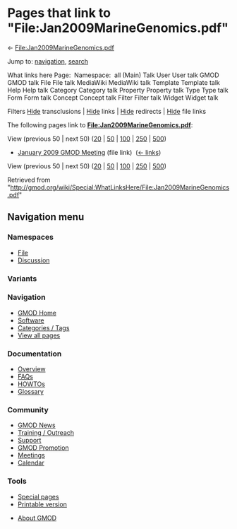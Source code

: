<div id="mw-page-base" class="noprint">

</div>

<div id="mw-head-base" class="noprint">

</div>

<div id="content" class="mw-body" role="main">

<span id="top"></span>

<div id="mw-js-message" style="display:none;">

</div>



# <span dir="auto">Pages that link to "File:Jan2009MarineGenomics.pdf"</span>

<div id="bodyContent">

<div id="contentSub">

←
[File:Jan2009MarineGenomics.pdf](/wiki/File:Jan2009MarineGenomics.pdf "File:Jan2009MarineGenomics.pdf")

</div>

<div id="jump-to-nav" class="mw-jump">

Jump to: [navigation](#mw-navigation), [search](#p-search)

</div>

<div id="mw-content-text">

What links here Page:  Namespace:  all (Main) Talk User User talk GMOD
GMOD talk File File talk MediaWiki MediaWiki talk Template Template talk
Help Help talk Category Category talk Property Property talk Type Type
talk Form Form talk Concept Concept talk Filter Filter talk Widget
Widget talk

Filters
[Hide](/mediawiki/index.php?title=Special:WhatLinksHere/File:Jan2009MarineGenomics.pdf&hidetrans=1 "Special:WhatLinksHere/File:Jan2009MarineGenomics.pdf")
transclusions \|
[Hide](/mediawiki/index.php?title=Special:WhatLinksHere/File:Jan2009MarineGenomics.pdf&hidelinks=1 "Special:WhatLinksHere/File:Jan2009MarineGenomics.pdf")
links \|
[Hide](/mediawiki/index.php?title=Special:WhatLinksHere/File:Jan2009MarineGenomics.pdf&hideredirs=1 "Special:WhatLinksHere/File:Jan2009MarineGenomics.pdf")
redirects \|
[Hide](/mediawiki/index.php?title=Special:WhatLinksHere/File:Jan2009MarineGenomics.pdf&hideimages=1 "Special:WhatLinksHere/File:Jan2009MarineGenomics.pdf")
file links

The following pages link to
**[File:Jan2009MarineGenomics.pdf](/wiki/File:Jan2009MarineGenomics.pdf "File:Jan2009MarineGenomics.pdf")**:

View (previous 50 \| next 50)
([20](/mediawiki/index.php?title=Special:WhatLinksHere/File:Jan2009MarineGenomics.pdf&limit=20 "Special:WhatLinksHere/File:Jan2009MarineGenomics.pdf")
\|
[50](/mediawiki/index.php?title=Special:WhatLinksHere/File:Jan2009MarineGenomics.pdf&limit=50 "Special:WhatLinksHere/File:Jan2009MarineGenomics.pdf")
\|
[100](/mediawiki/index.php?title=Special:WhatLinksHere/File:Jan2009MarineGenomics.pdf&limit=100 "Special:WhatLinksHere/File:Jan2009MarineGenomics.pdf")
\|
[250](/mediawiki/index.php?title=Special:WhatLinksHere/File:Jan2009MarineGenomics.pdf&limit=250 "Special:WhatLinksHere/File:Jan2009MarineGenomics.pdf")
\|
[500](/mediawiki/index.php?title=Special:WhatLinksHere/File:Jan2009MarineGenomics.pdf&limit=500 "Special:WhatLinksHere/File:Jan2009MarineGenomics.pdf"))

- [January 2009 GMOD
  Meeting](/wiki/January_2009_GMOD_Meeting "January 2009 GMOD Meeting")
  (file link) ‎ <span class="mw-whatlinkshere-tools">([←
  links](/mediawiki/index.php?title=Special:WhatLinksHere&target=January+2009+GMOD+Meeting "Special:WhatLinksHere"))</span>

View (previous 50 \| next 50)
([20](/mediawiki/index.php?title=Special:WhatLinksHere/File:Jan2009MarineGenomics.pdf&limit=20 "Special:WhatLinksHere/File:Jan2009MarineGenomics.pdf")
\|
[50](/mediawiki/index.php?title=Special:WhatLinksHere/File:Jan2009MarineGenomics.pdf&limit=50 "Special:WhatLinksHere/File:Jan2009MarineGenomics.pdf")
\|
[100](/mediawiki/index.php?title=Special:WhatLinksHere/File:Jan2009MarineGenomics.pdf&limit=100 "Special:WhatLinksHere/File:Jan2009MarineGenomics.pdf")
\|
[250](/mediawiki/index.php?title=Special:WhatLinksHere/File:Jan2009MarineGenomics.pdf&limit=250 "Special:WhatLinksHere/File:Jan2009MarineGenomics.pdf")
\|
[500](/mediawiki/index.php?title=Special:WhatLinksHere/File:Jan2009MarineGenomics.pdf&limit=500 "Special:WhatLinksHere/File:Jan2009MarineGenomics.pdf"))

</div>

<div class="printfooter">

Retrieved from
"<http://gmod.org/wiki/Special:WhatLinksHere/File:Jan2009MarineGenomics.pdf>"

</div>

<div id="catlinks" class="catlinks catlinks-allhidden">

</div>

<div class="visualClear">

</div>

</div>

</div>

<div id="mw-navigation">

## Navigation menu

<div id="mw-head">



<div id="left-navigation">

<div id="p-namespaces" class="vectorTabs" role="navigation"
aria-labelledby="p-namespaces-label">

### Namespaces

- <span id="ca-nstab-image"><a href="/wiki/File:Jan2009MarineGenomics.pdf" accesskey="c"
  title="View the file page [c]">File</a></span>
- <span id="ca-talk"><a
  href="/mediawiki/index.php?title=File_talk:Jan2009MarineGenomics.pdf&amp;action=edit&amp;redlink=1"
  accesskey="t"
  title="Discussion about the content page [t]">Discussion</a></span>

</div>

<div id="p-variants" class="vectorMenu emptyPortlet" role="navigation"
aria-labelledby="p-variants-label">

### 

### Variants[](#)

<div class="menu">

</div>

</div>

</div>





</div>

</div>

</div>

<div id="mw-panel">

<div id="p-logo" role="banner">

<a href="/wiki/Main_Page"
style="background-image: url(http://gmod.org/images/GMOD-cogs.png);"
title="Visit the main page"></a>

</div>

<div id="p-Navigation" class="portal" role="navigation"
aria-labelledby="p-Navigation-label">

### Navigation

<div class="body">

- <span id="n-GMOD-Home">[GMOD Home](/wiki/Main_Page)</span>
- <span id="n-Software">[Software](/wiki/GMOD_Components)</span>
- <span id="n-Categories-.2F-Tags">[Categories /
  Tags](/wiki/Categories)</span>
- <span id="n-View-all-pages">[View all
  pages](/wiki/Special:AllPages)</span>

</div>

</div>

<div id="p-Documentation" class="portal" role="navigation"
aria-labelledby="p-Documentation-label">

### Documentation

<div class="body">

- <span id="n-Overview">[Overview](/wiki/Overview)</span>
- <span id="n-FAQs">[FAQs](/wiki/Category:FAQ)</span>
- <span id="n-HOWTOs">[HOWTOs](/wiki/Category:HOWTO)</span>
- <span id="n-Glossary">[Glossary](/wiki/Glossary)</span>

</div>

</div>

<div id="p-Community" class="portal" role="navigation"
aria-labelledby="p-Community-label">

### Community

<div class="body">

- <span id="n-GMOD-News">[GMOD News](/wiki/GMOD_News)</span>
- <span id="n-Training-.2F-Outreach">[Training /
  Outreach](/wiki/Training_and_Outreach)</span>
- <span id="n-Support">[Support](/wiki/Support)</span>
- <span id="n-GMOD-Promotion">[GMOD
  Promotion](/wiki/GMOD_Promotion)</span>
- <span id="n-Meetings">[Meetings](/wiki/Meetings)</span>
- <span id="n-Calendar">[Calendar](/wiki/Calendar)</span>

</div>

</div>

<div id="p-tb" class="portal" role="navigation"
aria-labelledby="p-tb-label">

### Tools

<div class="body">

- <span id="t-specialpages"><a href="/wiki/Special:SpecialPages" accesskey="q"
  title="A list of all special pages [q]">Special pages</a></span>
- <span id="t-print"><a
  href="/mediawiki/index.php?title=Special:WhatLinksHere/File:Jan2009MarineGenomics.pdf&amp;printable=yes"
  rel="alternate" accesskey="p"
  title="Printable version of this page [p]">Printable version</a></span>

</div>

</div>

</div>

</div>

<div id="footer" role="contentinfo">

- <span id="footer-places-about">[About
  GMOD](/wiki/GMOD:About "GMOD:About")</span>

<!-- -->






</div>
